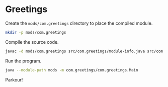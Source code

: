 # Greetings

Create the `mods/com.greetings` directory to place the compiled module.

```bash
mkdir -p mods/com.greetings
```

Compile the source code.

```bash
javac -d mods/com.greetings src/com.greetings/module-info.java src/com.greetings/com/greetings/Main.java 
```

Run the program.

```bash
java --module-path mods -m com.greetings/com.greetings.Main
```

Parkour!
